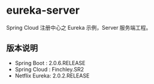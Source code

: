 # eureka-server
Spring Cloud 注册中心之 Eureka 示例，Server 服务端工程。

## 版本说明
* Spring Boot : 2.0.6.RELEASE
* Spring Cloud : Finchley.SR2
* Netflix Eureka: 2.0.2.RELEASE
